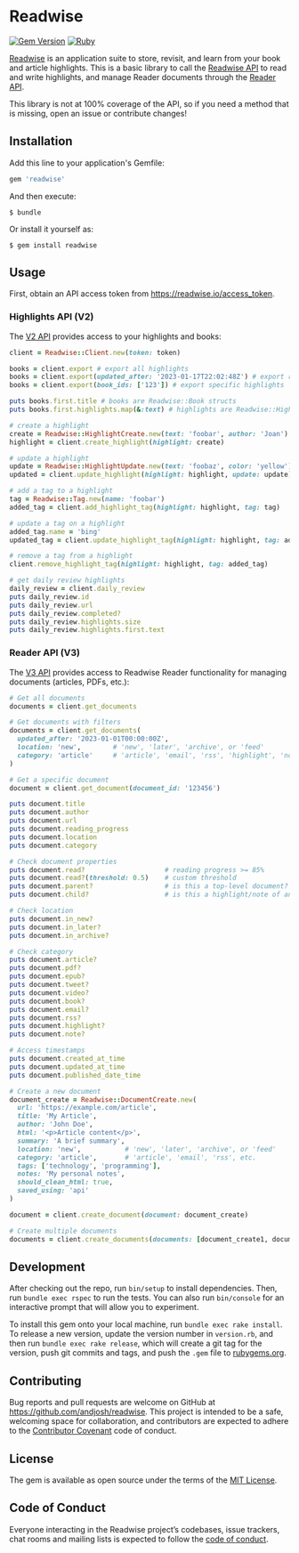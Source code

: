# Readwise

[![Gem Version](https://badge.fury.io/rb/readwise.svg)](https://badge.fury.io/rb/readwise) [![Ruby](https://github.com/joshbeckman/readwise-ruby/actions/workflows/ruby.yml/badge.svg)](https://github.com/joshbeckman/readwise-ruby/actions/workflows/ruby.yml)

[Readwise](https://readwise.io/) is an application suite to store, revisit, and learn from your book and article highlights. This is a basic library to call the [Readwise API](https://readwise.io/api_deets) to read and write highlights, and manage Reader documents through the [Reader API](https://readwise.io/reader_api).

This library is not at 100% coverage of the API, so if you need a method that is missing, open an issue or contribute changes!

## Installation

Add this line to your application's Gemfile:

```ruby
gem 'readwise'
```

And then execute:

    $ bundle

Or install it yourself as:

    $ gem install readwise

## Usage

First, obtain an API access token from https://readwise.io/access_token.

### Highlights API (V2)

The [V2 API](https://readwise.io/api_deets) provides access to your highlights and books:

```ruby
client = Readwise::Client.new(token: token)

books = client.export # export all highlights
books = client.export(updated_after: '2023-01-17T22:02:48Z') # export recent highlights
books = client.export(book_ids: ['123']) # export specific highlights

puts books.first.title # books are Readwise::Book structs
puts books.first.highlights.map(&:text) # highlights are Readwise::Highlight structs

# create a highlight
create = Readwise::HighlightCreate.new(text: 'foobar', author: 'Joan')
highlight = client.create_highlight(highlight: create)

# update a highlight
update = Readwise::HighlightUpdate.new(text: 'foobaz', color: 'yellow')
updated = client.update_highlight(highlight: highlight, update: update)

# add a tag to a highlight
tag = Readwise::Tag.new(name: 'foobar')
added_tag = client.add_highlight_tag(highlight: highlight, tag: tag)

# update a tag on a highlight
added_tag.name = 'bing'
updated_tag = client.update_highlight_tag(highlight: highlight, tag: added_tag)

# remove a tag from a highlight
client.remove_highlight_tag(highlight: highlight, tag: added_tag)

# get daily review highlights
daily_review = client.daily_review
puts daily_review.id
puts daily_review.url
puts daily_review.completed?
puts daily_review.highlights.size
puts daily_review.highlights.first.text
```

### Reader API (V3)

The [V3 API](https://readwise.io/reader_api) provides access to Readwise Reader functionality for managing documents (articles, PDFs, etc.):

```ruby
# Get all documents
documents = client.get_documents

# Get documents with filters
documents = client.get_documents(
  updated_after: '2023-01-01T00:00:00Z',
  location: 'new',        # 'new', 'later', 'archive', or 'feed'
  category: 'article'     # 'article', 'email', 'rss', 'highlight', 'note', 'pdf', 'epub', 'tweet', 'video'
)

# Get a specific document
document = client.get_document(document_id: '123456')

puts document.title
puts document.author
puts document.url
puts document.reading_progress
puts document.location
puts document.category

# Check document properties
puts document.read?                    # reading progress >= 85%
puts document.read?(threshold: 0.5)    # custom threshold
puts document.parent?                  # is this a top-level document?
puts document.child?                   # is this a highlight/note of another document?

# Check location
puts document.in_new?
puts document.in_later?  
puts document.in_archive?

# Check category
puts document.article?
puts document.pdf?
puts document.epub?
puts document.tweet?
puts document.video?
puts document.book?
puts document.email?
puts document.rss?
puts document.highlight?
puts document.note?

# Access timestamps
puts document.created_at_time
puts document.updated_at_time
puts document.published_date_time

# Create a new document
document_create = Readwise::DocumentCreate.new(
  url: 'https://example.com/article',
  title: 'My Article',
  author: 'John Doe',
  html: '<p>Article content</p>',
  summary: 'A brief summary',
  location: 'new',           # 'new', 'later', 'archive', or 'feed'
  category: 'article',       # 'article', 'email', 'rss', etc.
  tags: ['technology', 'programming'],
  notes: 'My personal notes',
  should_clean_html: true,
  saved_using: 'api'
)

document = client.create_document(document: document_create)

# Create multiple documents
documents = client.create_documents(documents: [document_create1, document_create2])
```

## Development

After checking out the repo, run `bin/setup` to install dependencies. Then, run `bundle exec rspec` to run the tests. You can also run `bin/console` for an interactive prompt that will allow you to experiment.

To install this gem onto your local machine, run `bundle exec rake install`. To release a new version, update the version number in `version.rb`, and then run `bundle exec rake release`, which will create a git tag for the version, push git commits and tags, and push the `.gem` file to [rubygems.org](https://rubygems.org).

## Contributing

Bug reports and pull requests are welcome on GitHub at https://github.com/andjosh/readwise. This project is intended to be a safe, welcoming space for collaboration, and contributors are expected to adhere to the [Contributor Covenant](http://contributor-covenant.org) code of conduct.

## License

The gem is available as open source under the terms of the [MIT License](https://opensource.org/licenses/MIT).

## Code of Conduct

Everyone interacting in the Readwise project’s codebases, issue trackers, chat rooms and mailing lists is expected to follow the [code of conduct](https://github.com/andjosh/readwise/blob/master/CODE_OF_CONDUCT.md).
